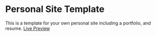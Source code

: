 # Personal Site Template

This is a template for your own personal site including a portfolio, and resume. [Live Preview](http://jaydensun.me)
